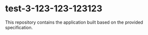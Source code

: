 # test-3-123-123-123123

This repository contains the application built based on the provided specification.